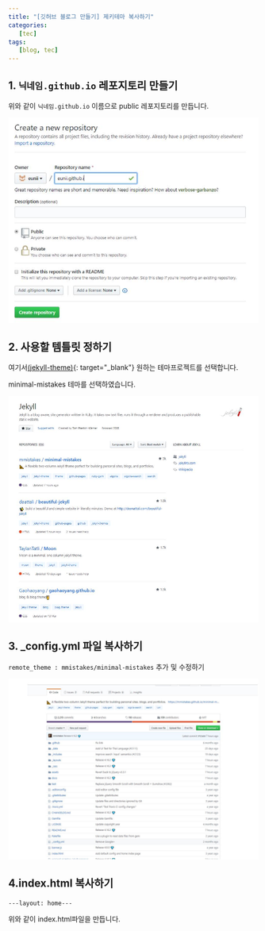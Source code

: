 ```yaml
---
title: "[깃허브 블로그 만들기] 제키테마 복사하기"
categories:
   [tec]
tags:
   [blog, tec]
---
```


## 1. `닉네임.github.io` 레포지토리 만들기

위와 같이 `닉네임.github.io` 이름으로 public 레포지토리를 만듭니다.

![캡쳐](/assets/images/createrepo.JPG)


## 2. 사용할 템틀릿 정하기

여기서[(jekyll-theme)](https://github.com/topics/jekyll-theme){: target="_blank"} 원하는 테마프로젝트를 선택합니다. 

minimal-mistakes 테마를 선택하였습니다.

![캡쳐](/assets/images/chtemplet.JPG)



## 3. _config.yml 파일 복사하기

`remote_theme : mmistakes/minimal-mistakes` 추가 및 수정하기

![이미지](/assets/images/_config.JPG)


## 4.index.html 복사하기

```  
---layout: home---

```

위와 같이 index.html파일을 만듭니다.

